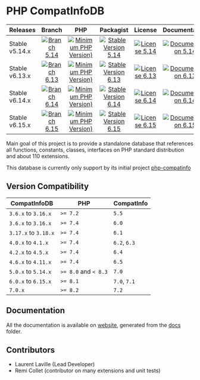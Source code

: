 <!-- markdownlint-disable MD013 -->
# PHP CompatInfoDB

| Releases       |                     Branch                     |                               PHP                               |                          Packagist                           |                      License                      |                            Documentation                            |
|:---------------|:----------------------------------------------:|:---------------------------------------------------------------:|:------------------------------------------------------------:|:-------------------------------------------------:|:-------------------------------------------------------------------:|
| Stable v5.14.x | [![Branch 5.14][Branch_514x-img]][Branch_514x] | [![Minimum PHP Version)][PHPVersion_514x-img]][PHPVersion_514x] | [![Stable Version 5.14][Packagist_514x-img]][Packagist_514x] | [![License 5.14][License_514x-img]][License_514x] | [![Documentation 5.14][Documentation_514x-img]][Documentation_514x] |
| Stable v6.13.x | [![Branch 6.13][Branch_613x-img]][Branch_613x] | [![Minimum PHP Version)][PHPVersion_613x-img]][PHPVersion_613x] | [![Stable Version 6.13][Packagist_613x-img]][Packagist_613x] | [![License 6.13][License_613x-img]][License_613x] | [![Documentation 6.13][Documentation_613x-img]][Documentation_613x] |
| Stable v6.14.x | [![Branch 6.14][Branch_614x-img]][Branch_614x] | [![Minimum PHP Version)][PHPVersion_614x-img]][PHPVersion_614x] | [![Stable Version 6.14][Packagist_614x-img]][Packagist_614x] | [![License 6.14][License_614x-img]][License_614x] | [![Documentation 6.14][Documentation_614x-img]][Documentation_614x] |
| Stable v6.15.x | [![Branch 6.15][Branch_615x-img]][Branch_615x] | [![Minimum PHP Version)][PHPVersion_615x-img]][PHPVersion_615x] | [![Stable Version 6.15][Packagist_615x-img]][Packagist_615x] | [![License 6.15][License_615x-img]][License_615x] | [![Documentation 6.15][Documentation_615x-img]][Documentation_615x] |

[Branch_514x-img]: https://img.shields.io/badge/branch-5.14-orange
[Branch_514x]: https://github.com/llaville/php-compatinfo-db/tree/5.14
[PHPVersion_514x-img]: https://img.shields.io/packagist/php-v/bartlett/php-compatinfo-db/5.14.0
[PHPVersion_514x]: https://www.php.net/supported-versions.php
[Packagist_514x-img]: https://img.shields.io/badge/packagist-v5.14.0-blue
[Packagist_514x]: https://packagist.org/packages/bartlett/php-compatinfo-db
[License_514x-img]: https://img.shields.io/packagist/l/bartlett/php-compatinfo-db
[License_514x]: https://github.com/llaville/php-compatinfo-db/blob/5.14/LICENSE
[Documentation_514x-img]: https://img.shields.io/badge/documentation-v5.14-green
[Documentation_514x]: https://github.com/llaville/php-compatinfo-db/tree/5.14/docs

[Branch_613x-img]: https://img.shields.io/badge/branch-6.13-orange
[Branch_613x]: https://github.com/llaville/php-compatinfo-db/tree/6.13
[PHPVersion_613x-img]: https://img.shields.io/packagist/php-v/bartlett/php-compatinfo-db/6.13.0
[PHPVersion_613x]: https://www.php.net/supported-versions.php
[Packagist_613x-img]: https://img.shields.io/badge/packagist-v6.13.2-blue
[Packagist_613x]: https://packagist.org/packages/bartlett/php-compatinfo-db
[License_613x-img]: https://img.shields.io/packagist/l/bartlett/php-compatinfo-db
[License_613x]: https://github.com/llaville/php-compatinfo-db/blob/6.13/LICENSE
[Documentation_613x-img]: https://img.shields.io/badge/documentation-v6.13-green
[Documentation_613x]: https://github.com/llaville/php-compatinfo-db/tree/6.13/docs

[Branch_614x-img]: https://img.shields.io/badge/branch-6.14-orange
[Branch_614x]: https://github.com/llaville/php-compatinfo-db/tree/6.14
[PHPVersion_614x-img]: https://img.shields.io/packagist/php-v/bartlett/php-compatinfo-db/6.14.0
[PHPVersion_614x]: https://www.php.net/supported-versions.php
[Packagist_614x-img]: https://img.shields.io/badge/packagist-v6.14.0-blue
[Packagist_614x]: https://packagist.org/packages/bartlett/php-compatinfo-db
[License_614x-img]: https://img.shields.io/packagist/l/bartlett/php-compatinfo-db
[License_614x]: https://github.com/llaville/php-compatinfo-db/blob/6.14/LICENSE
[Documentation_614x-img]: https://img.shields.io/badge/documentation-v6.14-green
[Documentation_614x]: https://github.com/llaville/php-compatinfo-db/tree/6.14/docs

[Branch_615x-img]: https://img.shields.io/badge/branch-6.15-orange
[Branch_615x]: https://github.com/llaville/php-compatinfo-db/tree/6.15
[PHPVersion_615x-img]: https://img.shields.io/packagist/php-v/bartlett/php-compatinfo-db/6.15.0
[PHPVersion_615x]: https://www.php.net/supported-versions.php
[Packagist_615x-img]: https://img.shields.io/badge/packagist-v6.15.0-blue
[Packagist_615x]: https://packagist.org/packages/bartlett/php-compatinfo-db
[License_615x-img]: https://img.shields.io/packagist/l/bartlett/php-compatinfo-db
[License_615x]: https://github.com/llaville/php-compatinfo-db/blob/6.15/LICENSE
[Documentation_615x-img]: https://img.shields.io/badge/documentation-v6.15-green
[Documentation_615x]: https://github.com/llaville/php-compatinfo-db/tree/6.15/docs

Main goal of this project is to provide a standalone database that references
all functions, constants, classes, interfaces on PHP standard distribution and about 110 extensions.

This database is currently only support by its initial project [php-compatinfo](https://github.com/llaville/php-compatinfo)

## Version Compatibility

 | CompatInfoDB         | PHP                  | CompatInfo   |
 |----------------------|----------------------|--------------|
 | `3.6.x`  to `3.16.x` | `>= 7.2`             | `5.5`        |
 | `3.6.x`  to `3.16.x` | `>= 7.4`             | `6.0`        |
 | `3.17.x` to `3.18.x` | `>= 7.4`             | `6.1`        |
 | `4.0.x`  to `4.1.x`  | `>= 7.4`             | `6.2`, `6.3` |
 | `4.2.x`  to `4.5.x`  | `>= 7.4`             | `6.4`        |
 | `4.6.x`  to `4.11.x` | `>= 7.4`             | `6.5`        |
 | `5.0.x`  to `5.14.x` | `>= 8.0` and `< 8.3` | `7.0`        |
 | `6.0.x`  to `6.15.x` | `>= 8.1`             | `7.0`, `7.1` |
 | `7.0.x`              | `>= 8.2`             | `7.2`        |

## Documentation

All the documentation is available on [website](https://llaville.github.io/php-compatinfo-db/6.14),
generated from the [docs](https://github.com/llaville/php-compatinfo-db/tree/6.14/docs) folder.

## Contributors

* Laurent Laville (Lead Developer)
* Remi Collet (contributor on many extensions and unit tests)
